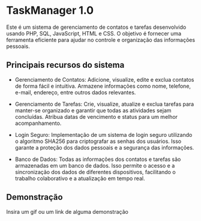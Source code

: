 
# TaskManager 1.0

Este é um sistema de gerenciamento de contatos e tarefas desenvolvido usando PHP, SQL, JavaScript, HTML e CSS. O objetivo é fornecer uma ferramenta eficiente para ajudar no controle e organização das informações pessoais.
## Principais recursos do sistema

- Gerenciamento de Contatos: Adicione, visualize, edite e exclua contatos de forma fácil e intuitiva. Armazene informações como nome, telefone, e-mail, endereço, entre outros dados relevantes.

- Gerenciamento de Tarefas: Crie, visualize, atualize e exclua tarefas para manter-se organizado e garantir que todas as atividades sejam concluídas. Atribua datas de vencimento e status para um melhor acompanhamento.

- Login Seguro: Implementação de um sistema de login seguro utilizando o algoritmo SHA256 para criptografar as senhas dos usuários. Isso garante a proteção dos dados pessoais e a segurança das informações.

- Banco de Dados: Todas as informações dos contatos e tarefas são armazenadas em um banco de dados. Isso permite o acesso e a sincronização dos dados de diferentes dispositivos, facilitando o trabalho colaborativo e a atualização em tempo real.
## Demonstração

Insira um gif ou um link de alguma demonstração

